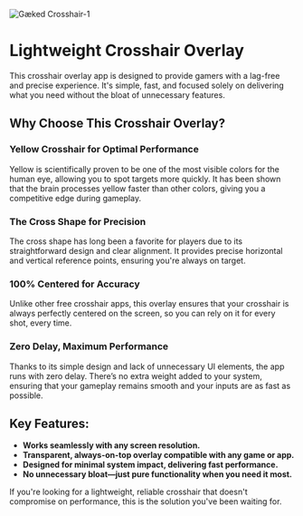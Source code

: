 ![Gæked Crosshair-1](https://github.com/user-attachments/assets/c776e757-8956-435d-b56c-9f22c6920597)

# Lightweight Crosshair Overlay

This crosshair overlay app is designed to provide gamers with a lag-free and precise experience. It's simple, fast, and focused solely on delivering what you need without the bloat of unnecessary features.

## Why Choose This Crosshair Overlay?

### Yellow Crosshair for Optimal Performance
Yellow is scientifically proven to be one of the most visible colors for the human eye, allowing you to spot targets more quickly. It has been shown that the brain processes yellow faster than other colors, giving you a competitive edge during gameplay.

### The Cross Shape for Precision
The cross shape has long been a favorite for players due to its straightforward design and clear alignment. It provides precise horizontal and vertical reference points, ensuring you're always on target.

### 100% Centered for Accuracy
Unlike other free crosshair apps, this overlay ensures that your crosshair is always perfectly centered on the screen, so you can rely on it for every shot, every time.

### Zero Delay, Maximum Performance
Thanks to its simple design and lack of unnecessary UI elements, the app runs with zero delay. There’s no extra weight added to your system, ensuring that your gameplay remains smooth and your inputs are as fast as possible.

## Key Features:
- **Works seamlessly with any screen resolution.**
- **Transparent, always-on-top overlay compatible with any game or app.**
- **Designed for minimal system impact, delivering fast performance.**
- **No unnecessary bloat—just pure functionality when you need it most.**

If you're looking for a lightweight, reliable crosshair that doesn't compromise on performance, this is the solution you've been waiting for.
